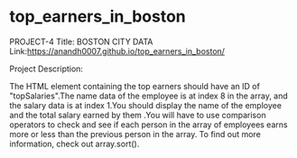 # top_earners_in_boston
PROJECT-4
Title: BOSTON CITY DATA
Link:https://anandh0007.github.io/top_earners_in_boston/


  Project Description:

 The HTML element containing the top earners should have an ID of "topSalaries".The name data of the employee is at index 8 in the array, and the salary data is at index 1.You should display the name of the employee and the total salary earned by them .You will have to use comparison operators to check and see if each person in the array of employees earns more or less than the previous person in the array. To find out more information, check out array.sort().


